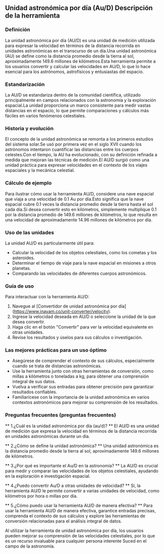 ## Unidad astronómica por día (Au/D) Descripción de la herramienta

### Definición
La unidad astronómica por día (AU/D) es una unidad de medición utilizada para expresar la velocidad en términos de la distancia recorrida en unidades astronómicas en el transcurso de un día.Una unidad astronómica (AU) se define como la distancia promedio desde la tierra al sol, aproximadamente 149.6 millones de kilómetros.Esta herramienta permite a los usuarios convertir y calcular las velocidades en AU/D, lo que lo hace esencial para los astrónomos, astrofísicos y entusiastas del espacio.

### Estandarización
La AU/D se estandariza dentro de la comunidad científica, utilizado principalmente en campos relacionados con la astronomía y la exploración espacial.La unidad proporciona un marco consistente para medir vastas distancias en el espacio, lo que permite comparaciones y cálculos más fáciles en varios fenómenos celestiales.

### Historia y evolución
El concepto de la unidad astronómica se remonta a los primeros estudios del sistema solar.Se usó por primera vez en el siglo XVII cuando los astrónomos intentaron cuantificar las distancias entre los cuerpos celestes.Con el tiempo, la AU ha evolucionado, con su definición refinada a medida que mejoran las técnicas de medición.El AU/D surgió como una unidad práctica para expresar velocidades en el contexto de los viajes espaciales y la mecánica celestial.

### Cálculo de ejemplo
Para ilustrar cómo usar la herramienta AU/D, considere una nave espacial que viaja a una velocidad de 0.1 Au por día.Esto significa que la nave espacial cubre 0.1 veces la distancia promedio desde la tierra hasta el sol cada día.Si desea convertir esto en kilómetros, simplemente multiplique 0.1 por la distancia promedio de 149.6 millones de kilómetros, lo que resulta en una velocidad de aproximadamente 14.96 millones de kilómetros por día.

### Uso de las unidades
La unidad AU/D es particularmente útil para:
- Calcular la velocidad de los objetos celestiales, como los cometas y los asteroides.
- Determinar el tiempo de viaje para la nave espacial en misiones a otros planetas.
- Comparando las velocidades de diferentes cuerpos astronómicos.

### Guía de uso
Para interactuar con la herramienta AU/D:
1. Navegue al [Convertidor de unidad astronómica por día] (https://www.inayam.co/unit-converter/velocity).
2. Ingrese la velocidad deseada en AU/D o seleccione la unidad de la que desea convertir.
3. Haga clic en el botón "Convertir" para ver la velocidad equivalente en otras unidades.
4. Revise los resultados y úselos para sus cálculos o investigación.

### Las mejores prácticas para un uso óptimo
- Asegúrese de comprender el contexto de sus cálculos, especialmente cuando se trata de distancias astronómicas.
- Use la herramienta junto con otras herramientas de conversión, como millas a kilómetros o toneladas a kg, para obtener una comprensión integral de sus datos.
- Vuelva a verificar sus entradas para obtener precisión para garantizar resultados confiables.
- Familiarícese con la importancia de la unidad astronómica en varios contextos astronómicos para mejorar su comprensión de los resultados.

### Preguntas frecuentes (preguntas frecuentes)

** 1.¿Cuál es la unidad astronómica por día (au/d)? **
El AU/D es una unidad de medición que expresa la velocidad en términos de la distancia recorrida en unidades astronómicas durante un día.

** 2.¿Cómo se define la unidad astronómica? **
Una unidad astronómica es la distancia promedio desde la tierra al sol, aproximadamente 149.6 millones de kilómetros.

** 3.¿Por qué es importante el Au/D en la astronomía? **
La AU/D es crucial para medir y comparar las velocidades de los objetos celestiales, ayudando en la exploración e investigación espacial.

** 4.¿Puedo convertir Au/D a otras unidades de velocidad? **
Sí, la herramienta AU/D le permite convertir a varias unidades de velocidad, como kilómetros por hora o millas por día.

** 5.¿Cómo puedo usar la herramienta AU/D de manera efectiva? **
Para usar la herramienta AU/D de manera efectiva, garantice entradas precisas, comprenda el contexto de sus cálculos y explore las herramientas de conversión relacionadas para el análisis integral de datos.

Al utilizar la herramienta de unidad astronómica por día, los usuarios pueden mejorar su comprensión de las velocidades celestiales, por lo que es un recurso invaluable para cualquier persona interente Suced en el campo de la astronomía.